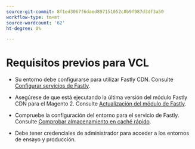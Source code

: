 ```yaml
---
source-git-commit: 8f1ed3067f6daed897151052c8b9f987d3df3a50
workflow-type: tm+mt
source-wordcount: '62'
ht-degree: 0%

---
```

# Requisitos previos para VCL

<!-- Prerequisites section inserted in tutorials for customizing the Fastly service configuration with custom VCL snippets. -->

- Su entorno debe configurarse para utilizar Fastly CDN. Consulte [Configurar servicios de Fastly](/help/cloud-guide/cdn/fastly-configuration.md).

- Asegúrese de que está ejecutando la última versión del módulo Fastly CDN para el Magento 2. Consulte [Actualización del módulo de Fastly](/help/cloud-guide/cdn/fastly-configuration.md#upgrade-fastly-module).

- Compruebe la configuración del entorno para el servicio de Fastly. Consulte [Comprobar almacenamiento en caché rápido](/help/cloud-guide/launch/checklist.md#verify-fastly-caching).

- Debe tener credenciales de administrador para acceder a los entornos de ensayo y producción.
